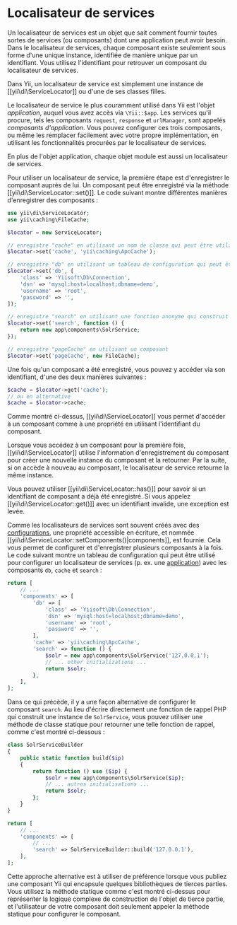 Localisateur de services
========================

Un localisateur de services est un objet que sait comment fournir toutes sortes de services (ou composants) dont une application peut avoir besoin. Dans le localisateur de services, chaque composant existe seulement sous forme d'une unique instance, identifiée de manière unique par un identifiant. Vous utilisez l'identifiant pour retrouver un composant du localisateur de services. 

Dans Yii, un localisateur de service est simplement une instance de [[yii\di\ServiceLocator]] ou d'une de ses classes filles.

Le localisateur de service le plus couramment utilisé dans Yii est l'objet *application*, auquel vous avez accès via `\Yii::$app`. Les services qu'il procure, tels les composants `request`, `response` et `urlManager`,  sont appelés *composants d'application*. Vous pouvez configurer ces trois composants, ou même les remplacer facilement avec votre propre implémentation, en utilisant les fonctionnalités procurées par le localisateur de services. 

En plus de l'objet application, chaque objet module est aussi un localisateur de services.

Pour utiliser un localisateur de service, la première étape est d'enregistrer le composant auprès de lui. Un composant peut être enregistré via la méthode [[yii\di\ServiceLocator::set()]]. Le code suivant montre différentes manières d'enregistrer des composants :

```php
use yii\di\ServiceLocator;
use yii\caching\FileCache;

$locator = new ServiceLocator;

// enregistre "cache" en utilisant un nom de classe qui peut être utilisé pour créer un composant
$locator->set('cache', 'yii\caching\ApcCache');

// enregistre "db" en utilisant un tableau de configuration qui peut être utilisé pour créer un composant
$locator->set('db', [
    'class' => 'Yiisoft\Db\Connection',
    'dsn' => 'mysql:host=localhost;dbname=demo',
    'username' => 'root',
    'password' => '',
]);

// enregistre "search" en utilisant une fonction anonyme qui construit un composant
$locator->set('search', function () {
    return new app\components\SolrService;
});

// enregistre "pageCache" en utilisant un composant
$locator->set('pageCache', new FileCache);
```

Une fois qu'un composant a été enregistré, vous pouvez y accéder via son identifiant, d'une des deux manières suivantes : 

```php
$cache = $locator->get('cache');
// ou en alternative 
$cache = $locator->cache;
```

Comme montré ci-dessus, [[yii\di\ServiceLocator]] vous permet d'accéder à un composant comme à une propriété en utilisant l'identifiant du composant.

Lorsque vous accédez à un composant pour la première fois, [[yii\di\ServiceLocator]] utilise l'information d'enregistrement du composant pour créer une nouvelle instance du composant et la retourner. Par la suite, si on accède à nouveau au composant, le localisateur de service retourne la même instance.

Vous pouvez utiliser [[yii\di\ServiceLocator::has()]] pour savoir si un identifiant de composant a déjà été enregistré. Si vous appelez [[yii\di\ServiceLocator::get()]] avec un identifiant invalide, une exception est levée. 


Comme les localisateurs de services sont souvent créés avec des [configurations](concept-configurations.md), une propriété accessible en écriture, et nommée [[yii\di\ServiceLocator::setComponents()|components]], est fournie. Cela vous permet de configurer et d'enregistrer plusieurs composants à la fois. Le code suivant montre un tableau de configuration qui peut être utilisé pour configurer un localisateur de services (p. ex. une [application](structure-applications.md)) avec les composants `db`, `cache` et `search` :

```php
return [
    // ...
    'components' => [
        'db' => [
            'class' => 'Yiisoft\Db\Connection',
            'dsn' => 'mysql:host=localhost;dbname=demo',
            'username' => 'root',
            'password' => '',
        ],
        'cache' => 'yii\caching\ApcCache',
        'search' => function () {
            $solr = new app\components\SolrService('127.0.0.1');
            // ... other initializations ...
            return $solr;
        },
    ],
];
```

Dans ce qui précède, il y a une façon alternative de configurer le composant `search`. Au lieu d'écrire directement une fonction de rappel PHP qui construit une instance de `SolrService`, vous pouvez utiliser une méthode de classe statique pour retourner une telle fonction de rappel, comme c'est montré ci-dessous :

```php
class SolrServiceBuilder
{
    public static function build($ip)
    {
        return function () use ($ip) {
            $solr = new app\components\SolrService($ip);
            // ... autres initialisations ...
            return $solr;
        };
    }
}

return [
    // ...
    'components' => [
        // ...
        'search' => SolrServiceBuilder::build('127.0.0.1'),
    ],
];
```

Cette approche alternative est à utiliser de préférence lorsque vous publiez une composant Yii qui encapsule quelques bibliothèques de tierces parties. Vous utilisez la méthode statique comme c'est montré ci-dessus pour représenter la logique complexe de construction de l'objet de tierce partie, et l'utilisateur de votre composant doit seulement appeler la méthode statique pour configurer le composant.
